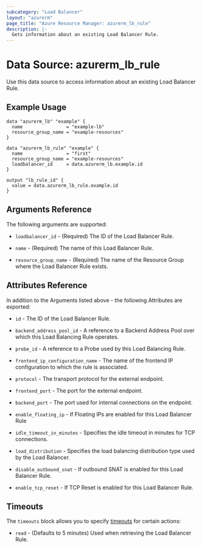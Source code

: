 ```yaml
---
subcategory: "Load Balancer"
layout: "azurerm"
page_title: "Azure Resource Manager: azurerm_lb_rule"
description: |-
  Gets information about an existing Load Balancer Rule.
---
```


# Data Source: azurerm_lb_rule

Use this data source to access information about an existing Load Balancer Rule.

## Example Usage

```hcl
data "azurerm_lb" "example" {
  name                = "example-lb"
  resource_group_name = "example-resources"
}

data "azurerm_lb_rule" "example" {
  name                = "first"
  resource_group_name = "example-resources"
  loadbalancer_id     = data.azurerm_lb.example.id
}

output "lb_rule_id" {
  value = data.azurerm_lb_rule.example.id
}
```

## Arguments Reference

The following arguments are supported:

* `loadbalancer_id` - (Required) The ID of the Load Balancer Rule.

* `name` - (Required) The name of this Load Balancer Rule.

* `resource_group_name` - (Required) The name of the Resource Group where the Load Balancer Rule exists.

## Attributes Reference

In addition to the Arguments listed above - the following Attributes are exported:

* `id` - The ID of the Load Balancer Rule.

* `backend_address_pool_id` - A reference to a Backend Address Pool over which this Load Balancing Rule operates.

* `probe_id` - A reference to a Probe used by this Load Balancing Rule.

* `frontend_ip_configuration_name` - The name of the frontend IP configuration to which the rule is associated.

* `protocol` - The transport protocol for the external endpoint.

* `frontend_port` - The port for the external endpoint.

* `backend_port` - The port used for internal connections on the endpoint.

* `enable_floating_ip` - If Floating IPs are enabled for this Load Balancer Rule

* `idle_timeout_in_minutes` - Specifies the idle timeout in minutes for TCP connections.

* `load_distribution` - Specifies the load balancing distribution type used by the Load Balancer.

* `disable_outbound_snat` - If outbound SNAT is enabled for this Load Balancer Rule.

* `enable_tcp_reset` - If TCP Reset is enabled for this Load Balancer Rule.

## Timeouts

The `timeouts` block allows you to specify [timeouts](https://www.terraform.io/language/resources/syntax#operation-timeouts) for certain actions:

* `read` - (Defaults to 5 minutes) Used when retrieving the Load Balancer Rule.

